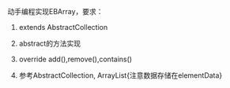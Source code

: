 动手编程实现EBArray，要求：

1.	extends AbstractCollection

2.	abstract的方法实现

3.	override add(),remove(),contains()

4.	参考AbstractCollection, ArrayList{注意数据存储在elementData}
